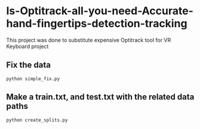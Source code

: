 # Is-Optitrack-all-you-need-Accurate-hand-fingertips-detection-tracking
This project was done to substitute expensive Optitrack tool for VR Keyboard project



## Fix the data
```
python simple_fix.py
```

## Make a train.txt, and test.txt with the related data paths

```
python create_splits.py
```
